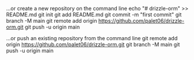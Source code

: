 …or create a new repository on the command line
echo "# drizzle-orm" >> README.md
git init
git add README.md
git commit -m "first commit"
git branch -M main
git remote add origin https://github.com/palet06/drizzle-orm.git
git push -u origin main




…or push an existing repository from the command line
git remote add origin https://github.com/palet06/drizzle-orm.git
git branch -M main
git push -u origin main
